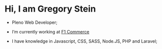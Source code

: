 <h1 align="left">Hi, I am Gregory Stein</h1>

- Pleno Web Developer; 

- I’m currently working at [F1 Commerce](https://f1commerce.com.br/)

- I have knowledge in Javascript, CSS, SASS, Node.JS, PHP and Laravel;
